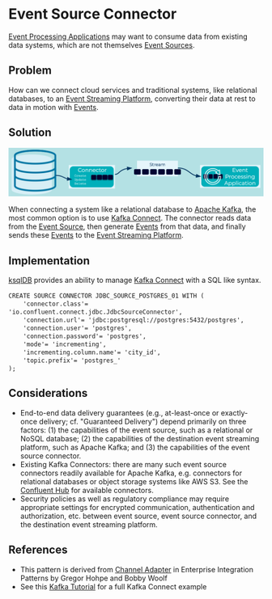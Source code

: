 # Event Source Connector
[Event Processing Applications](../event-processing/event-processing-application.md) may want to consume data from existing data systems, which are not themselves [Event Sources](event-source.md).

## Problem
How can we connect cloud services and traditional systems, like relational databases, to an [Event Streaming Platform](../event-stream/event-streaming-platform.md), converting their data at rest to data in motion with [Events](../event/event.md).

## Solution
![event-source-connector](../img/event-source-connector.png)

When connecting a system like a relational database to [Apache Kafka](https://kafka.apache.org/), the most common option is to use [Kafka Connect](https://docs.confluent.io/platform/current/connect/index.html). The connector reads data from the [Event Source](../event-source/event-source.md), then generate [Events](../event/event.md) from that data, and finally sends these [Events](../event/event.md) to the [Event Streaming Platform](../event-stream/event-streaming-platform.md).

## Implementation
[ksqlDB](https://ksqldb.io/) provides an ability to manage [Kafka Connect](https://docs.confluent.io/platform/current/connect/index.html) with a SQL like syntax.
```
CREATE SOURCE CONNECTOR JDBC_SOURCE_POSTGRES_01 WITH (
    'connector.class'= 'io.confluent.connect.jdbc.JdbcSourceConnector',
    'connection.url'= 'jdbc:postgresql://postgres:5432/postgres',
    'connection.user'= 'postgres',
    'connection.password'= 'postgres',
    'mode'= 'incrementing',
    'incrementing.column.name'= 'city_id',
    'topic.prefix'= 'postgres_'
);
```

## Considerations
* End-to-end data delivery guarantees (e.g., at-least-once or exactly-once delivery; cf. "Guaranteed Delivery") depend primarily on three factors: (1) the capabilities of the event source, such as a relational or NoSQL database; (2) the capabilities of the destination event streaming platform, such as Apache Kafka; and (3) the capabilities of the event source connector.
* Existing Kafka Connectors: there are many such event source connectors readily available for Apache Kafka, e.g. connectors for relational databases or object storage systems like AWS S3.  See the [Confluent Hub](https://www.confluent.io/hub/) for available connectors.
* Security policies as well as regulatory compliance may require appropriate settings for encrypted communication, authentication and authorization, etc. between event source, event source connector, and the destination event streaming platform.

## References
* This pattern is derived from [Channel Adapter](https://www.enterpriseintegrationpatterns.com/patterns/messaging/ChannelAdapter.html) in Enterprise Integration Patterns by Gregor Hohpe and Bobby Woolf
* See this [Kafka Tutorial](https://kafka-tutorials.confluent.io/connect-add-key-to-source/ksql.html) for a full Kafka Connect example
